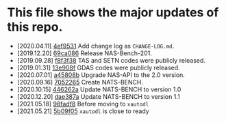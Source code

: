 # This file shows the major updates of this repo.

- [2020.04.11] [4ef9531](https://github.com/D-X-Y/AutoDL-Projects/tree/4ef9531) Add change log as `CHANGE-LOG.md`.
- [2019.12.20] [69ca086](https://github.com/D-X-Y/AutoDL-Projects/tree/69ca086) Release NAS-Bench-201.
- [2019.09.28] [f8f3f38](https://github.com/D-X-Y/AutoDL-Projects/tree/f8f3f38) TAS and SETN codes were publicly released.
- [2019.01.31] [13e908f](https://github.com/D-X-Y/AutoDL-Projects/tree/13e908f) GDAS codes were publicly released.
- [2020.07.01] [a45808b](https://github.com/D-X-Y/AutoDL-Projects/tree/a45808b) Upgrade NAS-API to the 2.0 version.
- [2020.09.16] [7052265](https://github.com/D-X-Y/AutoDL-Projects/tree/7052265) Create NATS-BENCH.
- [2020.10.15] [446262a](https://github.com/D-X-Y/AutoDL-Projects/tree/446262a) Update NATS-BENCH to version 1.0
- [2020.12.20] [dae387a](https://github.com/D-X-Y/AutoDL-Projects/tree/dae387a) Update NATS-BENCH to version 1.1
- [2021.05.18] [98fadf8](https://github.com/D-X-Y/AutoDL-Projects/tree/98fadf8) Before moving to `xautodl`
- [2021.05.21] [5b09f05](https://github.com/D-X-Y/AutoDL-Projects/tree/5b09f05) `xautodl` is close to ready
